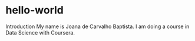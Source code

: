 # hello-world
Introduction
My name is Joana de Carvalho Baptista. I am doing a course in Data Science with Coursera.
